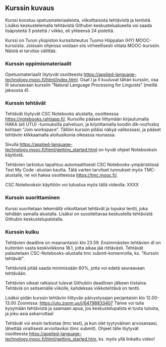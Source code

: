 ## Kurssin kuvaus
Kurssi koostuu opetusmateriaaleista, viikoittaisista tehtävistä ja tentistä. Lisäksi keskustelemalla tehtävistä Githubin keskustelualueella voi saada lisäpisteitä 3 pistettä / viikko, eli yhteensä 24 pistettä. 

Kurssi on Turun yliopiston kurssitoteutus Tuomo Hiippalan (HY) MOOC-kurssista. Joissain ohjeissa voidaan siis virheellisesti viitata MOOC-kurssiin. Näistä ei tarvitse välittää.

### Kurssin oppimismateriaalit

Opetusmateriaalit löytyvät osoitteesta https://applied-language-technology.mooc.fi/html/index.html. 
Osat I ja II kuuluvat tähän kurssiin, osa III seuraavaan kurssiin ”Natural Language Processing for Linguists” (meillä jaksossa 4).

### Kurssin tehtävät

Tehtävät löytyvät CSC Notebooks alustalta, osoitteessa https://notebooks.rahtiapp.fi/. Kurssille pääsee liittymään kirjautumalla HAKA (eli UTU) -tunnuksilla palveluun, ja kirjoittamalla koodin dik-vozfxsbq kohtaan ”Join workspace”. Tällöin kurssin pitäisi näkyä valikossasi, ja pääset tehtäviin klikkaamalla aloitusikonia oikeassa reunassa.

Sivulla https://applied-language-technology.mooc.fi/html/getting_started.html on hyvät ohjeet Notebooksin käytöstä. 

Tehtävien tarkistus tapahtuu automaattisesti CSC Notebooks-ympäristössä Test My Code -alustan kautta. Tätä varten tarvitset tunnukset myös TMC-alustalle, ne voi hakea osoitteessa https://tmc.mooc.fi/.

CSC Notebooksin käyttöön voi tutustua myös tällä videolla: XXXX

### Kurssin suorittaminen

Kurssi suoritetaan tekemällä viikoittaiset tehtävät ja lopuksi tentti, joka tehdään samalla alustalla. Lisäksi on suositeltavaa keskustella tehtävistä Githubin keskustelupalstalla.

### Kurssin kulku
Tehtävien deadline on maanantaisin klo 23.59. Ensimmäisten tehtävien dl on kuitenkin vasta keskiviikkona 18.1, jotta aikaa jää riittävästi. Tehtävät palautetaan CSC-Notebooks-alustalla tmc submit-komennolla, ks. "Kurssin tehtävät".

Tehtävistä pitää saada minimissään 60%, jotta voi edetä seuraavaan tehtävään.

Tehtävien oikeat ratkaisut tulevat Githubiin deadlinen jälkeen tiistaina. Tehtäviä on seitsemälle viikolle, kahdeksas viikkotehtävä on tentti.

Lisäksi pidän kurssin tehtäviin liittyvän päivystysajan perjantaisin klo 12.00-13.00 Zoomissa: https://utu.zoom.us/j/64798833407 Tänne voi tulla kysymään tehtävistä ja saamaan apua, jos keskustelupalsta ei tuota tulosta, ja joku asia askarruttaa!

Tehtävät voi ensin tarkistaa (tmc test), ja kun olet tyytyväinen arvosanaasi, lähettää virallisesti arvioitaviksi (tmc submit). Ohjeet tälle löytyvät osoitteesta https://applied-language-technology.mooc.fi/html/getting_started.htm, ks. myös yllä linkattu video!

